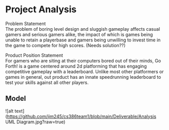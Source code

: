 #  Project Analysis

Problem Statement <br>
The problem of boring level design and sluggish gameplay affects casual gamers and serious gamers alike, the impact of which is games being unable to retain a playerbase and gamers being unwilling to invest time in the game to compete for high scores. (Needs solution??) <br>

Product Position Statement <br>
For gamers who are siting at their computers bored out of their minds, Go Forth! is a game centered around 2d platforming that has engaging competitive gameplay with a leaderboard. Unlike most other platformers or games in general, out product has an innate speedrunning leaderboard to test your skills against all other players. <br>


## Model

![alt text](https://github.com/jim245/cs386team1/blob/main/Deliverable/Analysis UML Diagram.jpg?raw=true)
